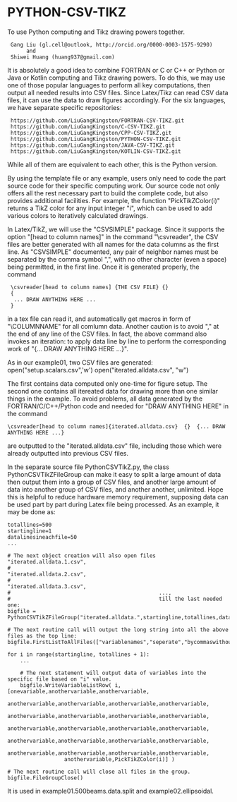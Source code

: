 # PYTHON-CSV-TIKZ
To use Python computing and Tikz drawing powers together.

     Gang Liu (gl.cell@outlook, http://orcid.org/0000-0003-1575-9290)
          and
     Shiwei Huang (huang937@gmail.com)
     
It is absolutely a good idea to combine FORTRAN or C or C++ or Python or Java or Kotlin computing and Tikz drawing powers. To do this, we may use one of those popular languages to perform all key computations, then output all needed results into CSV files. Since Latex/Tikz can read CSV data files, it can use the data to draw figures accordingly. For the six languages, we have separate specific repositories: 

     https://github.com/LiuGangKingston/FORTRAN-CSV-TIKZ.git
     https://github.com/LiuGangKingston/C-CSV-TIKZ.git
     https://github.com/LiuGangKingston/CPP-CSV-TIKZ.git
     https://github.com/LiuGangKingston/PYTHON-CSV-TIKZ.git
     https://github.com/LiuGangKingston/JAVA-CSV-TIKZ.git
     https://github.com/LiuGangKingston/KOTLIN-CSV-TIKZ.git

While all of them are equivalent to each other, this is the Python version. 

By using the template file or any example, users only need to code the part source code for their specific computing work. Our source code not only offers all the rest necessary part to build the complete code, but also provides additional facilities. For example, the function "PickTikZColor(i)" returns a TikZ color for any input integer "i", which can be used to add various colors to iteratively calculated drawings. 

In Latex/TikZ, we will use the "CSVSIMPLE" package. Since it supports the option "[head to column names]" in the command "\csvreader", the CSV files are better generated with all names for the data columns as the first line. As "CSVSIMPLE" documented, any pair of neighbor names must be separated by the comma symbol ",", with no other character (even a space) being permitted, in the first line. Once it is generated properly, the command

     \csvreader[head to column names] {THE CSV FILE} {}  
     {
      ... DRAW ANYTHING HERE ...
     }

in a tex file can read it, and automatically get macros in form of "\COLUMNNAME" for all comlumn data. Another caution is to avoid "," at the end of any line of the CSV files. In fact, the above command also invokes an iteration: to apply data line by line to perform the corresponding work of "{... DRAW ANYTHING HERE ...}". 

As in our example01, two CSV files are generated: 
    open("setup.scalars.csv",'w')
    open("iterated.alldata.csv", "w")

The first contains data computed only one-time for figure setup. The second one contains all itereated data for drawing more than one similar things in the example. To avoid problems, all data generated by the FORTRAN/C/C++/Python code and needed for "DRAW ANYTHING HERE" in the command

    \csvreader[head to column names]{iterated.alldata.csv}  {}  {... DRAW ANYTHING HERE ...}

are outputted to the "iterated.alldata.csv" file, including those which were already outputted into previous CSV files. 

In the separate source file PythonCSVTikZ.py, the class PythonCSVTikZFileGroup can make it easy to split a large amount of data then output them into a group of CSV files, and another large amount of data into another group of CSV files, and another another, unlimited. Hope this is helpful to reduce hardware memory requirement, supposing data can be used part by part during Latex file being processed. As an example, it may be done as:

    totallines=500
    startingline=1
    datalinesineachfile=50
    ...
    
    # The next object creation will also open files "iterated.alldata.1.csv", 
    #                                               "iterated.alldata.2.csv", 
    #                                               "iterated.alldata.3.csv", 
    #                                               ..., 
    #                                               till the last needed one:
    bigfile = PythonCSVTikZFileGroup("iterated.alldata.",startingline,totallines,datalinesineachfile)

    # The next routine call will output the long string into all the above files as the top line:
    bigfile.FirstListToAllFiles(["variablenames","seperate","bycommaswithoutanythingelse"])

    for i in range(startingline, totallines + 1):
        ...

        # The next statement will output data of variables into the specific file based on "i" value. 
        bigfile.WriteVariableListRow( i, [onevariable,anothervariable,anothervariable,
                      anothervariable,anothervariable,anothervariable,anothervariable,
                      anothervariable,anothervariable,anothervariable,anothervariable,
                      anothervariable,anothervariable,anothervariable,anothervariable,
                      anothervariable,anothervariable,anothervariable,anothervariable,
                      anothervariable,anothervariable,anothervariable,anothervariable,
                      anothervariable,PickTikZColor(i)] )

    # The next routine call will close all files in the group.
    bigfile.FileGroupClose()

It is used in example01.500beams.data.split and example02.ellipsoidal. 



